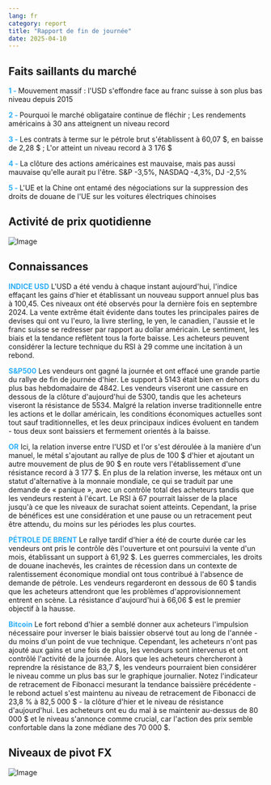 ```yaml
---
lang: fr
category: report
title: "Rapport de fin de journée"
date: 2025-04-10
---
```



<h2>Faits saillants du marché</h2>
<strong style="color: #2caef7;">1 - </strong> Mouvement massif : l'USD s'effondre face au franc suisse à son plus bas niveau depuis 2015

<strong style="color: #2caef7;">2 - </strong> Pourquoi le marché obligataire continue de fléchir ; Les rendements américains à 30 ans atteignent un niveau record

<strong style="color: #2caef7;">3 - </strong> Les contrats à terme sur le pétrole brut s'établissent à 60,07 $, en baisse de 2,28 $ ; L'or atteint un niveau record à 3 176 $

<strong style="color: #2caef7;">4 - </strong> La clôture des actions américaines est mauvaise, mais pas aussi mauvaise qu'elle aurait pu l'être. S&P -3,5%, NASDAQ -4,3%, DJ -2,5%

<strong style="color: #2caef7;">5 - </strong> L'UE et la Chine ont entamé des négociations sur la suppression des droits de douane de l'UE sur les voitures électriques chinoises



<h2>Activité de prix quotidienne</h2>
<img src="https://markleighedu.github.io/img/Apr-2025/10-Apr-2025/price.jpg" alt="Image"/>

<h2>Connaissances</h2>
<strong style="color: #2caef7;">INDICE USD</strong> L'USD a été vendu à chaque instant aujourd'hui, l'indice effaçant les gains d'hier et établissant un nouveau support annuel plus bas à 100,45. Ces niveaux ont été observés pour la dernière fois en septembre 2024. La vente extrême était évidente dans toutes les principales paires de devises qui ont vu l'euro, la livre sterling, le yen, le canadien, l'aussie et le franc suisse se redresser par rapport au dollar américain. Le sentiment, les biais et la tendance reflètent tous la forte baisse. Les acheteurs peuvent considérer la lecture technique du RSI à 29 comme une incitation à un rebond. 

<strong style="color: #2caef7;">S&P500</strong> Les vendeurs ont gagné la journée et ont effacé une grande partie du rallye de fin de journée d'hier. Le support à 5143 était bien en dehors du plus bas hebdomadaire de 4842. Les vendeurs viseront une cassure en dessous de la clôture d'aujourd'hui de 5300, tandis que les acheteurs viseront la résistance de 5534. Malgré la relation inverse traditionnelle entre les actions et le dollar américain, les conditions économiques actuelles sont tout sauf traditionnelles, et les deux principaux indices évoluent en tandem - tous deux sont baissiers et fermement orientés à la baisse.

<strong style="color: #2caef7;">OR</strong> Ici, la relation inverse entre l'USD et l'or s'est déroulée à la manière d'un manuel, le métal s'ajoutant au rallye de plus de 100 $ d'hier et ajoutant un autre mouvement de plus de 90 $ en route vers l'établissement d'une résistance record à 3 177 $. En plus de la relation inverse, les métaux ont un statut d'alternative à la monnaie mondiale, ce qui se traduit par une demande de « panique », avec un contrôle total des acheteurs tandis que les vendeurs restent à l'écart. Le RSI à 67 pourrait laisser de la place jusqu'à ce que les niveaux de surachat soient atteints. Cependant, la prise de bénéfices est une considération et une pause ou un retracement peut être attendu, du moins sur les périodes les plus courtes. 

<strong style="color: #2caef7;">PÉTROLE DE BRENT</strong> Le rallye tardif d'hier a été de courte durée car les vendeurs ont pris le contrôle dès l'ouverture et ont poursuivi la vente d'un mois, établissant un support à 61,92 $. Les guerres commerciales, les droits de douane inachevés, les craintes de récession dans un contexte de ralentissement économique mondial ont tous contribué à l'absence de demande de pétrole. Les vendeurs regarderont en dessous de 60 $ tandis que les acheteurs attendront que les problèmes d'approvisionnement entrent en scène. La résistance d'aujourd'hui à 66,06 $ est le premier objectif à la hausse.

<strong style="color: #2caef7;">Bitcoin</strong> Le fort rebond d'hier a semblé donner aux acheteurs l'impulsion nécessaire pour inverser le biais baissier observé tout au long de l'année - du moins d'un point de vue technique. Cependant, les acheteurs n'ont pas ajouté aux gains et une fois de plus, les vendeurs sont intervenus et ont contrôlé l'activité de la journée. Alors que les acheteurs chercheront à reprendre la résistance de 83,7 $, les vendeurs pourraient bien considérer le niveau comme un plus bas sur le graphique journalier. Notez l'indicateur de retracement de Fibonacci mesurant la tendance baissière précédente - le rebond actuel s'est maintenu au niveau de retracement de Fibonacci de 23,8 % à 82,5 000 $ - la clôture d'hier et le niveau de résistance d'aujourd'hui. Les acheteurs ont eu du mal à se maintenir au-dessus de 80 000 $ et le niveau s'annonce comme crucial, car l'action des prix semble confortable dans la zone médiane des 70 000 $.



<h2>Niveaux de pivot FX</h2>
<img src="https://markleighedu.github.io/img/Apr-2025/10-Apr-2025/pivot.jpg" alt="Image"/>